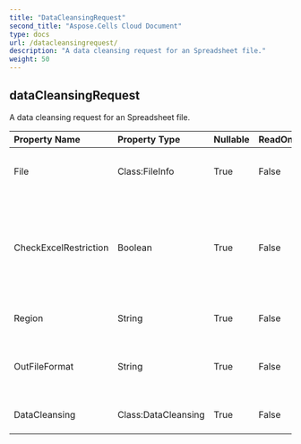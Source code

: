 ```yaml
---
title: "DataCleansingRequest"
second_title: "Aspose.Cells Cloud Document"
type: docs
url: /datacleansingrequest/
description: "A data cleansing request for an Spreadsheet file."
weight: 50
---
```


## **dataCleansingRequest**

A data cleansing request for an Spreadsheet file. 

| Property Name | Property Type | Nullable |  ReadOnly | DefaultValue | Description | 
| :- | :- | :- |:- |  :- | :- |
| File | Class:FileInfo | True |  False |  | Spreadsheet files that require data cleaning.  |  
| CheckExcelRestriction | Boolean | True |  False |  | Whether check restriction of Spreadsheet file when user modify cells related objects. |  
| Region | String | True |  False |  | The regional settings for workbook. |  
| OutFileFormat | String | True |  False |  | finish to data cleansing, outfile`s file format. |  
| DataCleansing | Class:DataCleansing | True |  False |  | Data cleansing content |  


